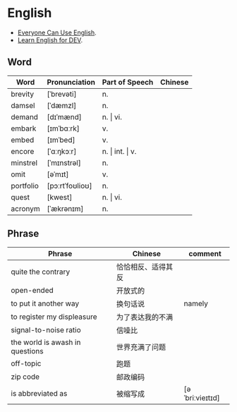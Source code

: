 # English

- [Everyone Can Use English](https://github.com/xiaolai/everyone-can-use-english).
- [Learn English for DEV](https://learn-english.dev/).

## Word

| Word | Pronunciation |  Part of Speech | Chinese |
| ------ | ------ | ------ | ------ |
| brevity | [ˈbrevəti] | n. |
| damsel | [ˈdæmzl] | n. |
| demand | [dɪˈmænd] | n. \| vi. |
| embark | [ɪmˈbɑːrk] | v. |
| embed | [ɪmˈbed] | v. |
| encore | [ˈɑːŋkɔːr] | n. \| int. \| v. |
| minstrel | [ˈmɪnstrəl] | n.|
| omit | [əˈmɪt] | v. |
| portfolio | [pɔːrtˈfoʊlioʊ] | n. |
| quest | [kwest] | n. \| vi.|
| acronym | [ˈækrənɪm] | n. |

## Phrase

| Phrase | Chinese | comment |
| ------ | ------ | ------ |
| quite the contrary | 恰恰相反、适得其反 | |
| open-ended | 开放式的 | |
| to put it another way | 换句话说 | namely |
| to register my displeasure | 为了表达我的不满 | |
| signal-to-noise ratio | 信噪比 | |
| the world is awash in questions | 世界充满了问题 | |
| off-topic | 跑题 | |
| zip code | 邮政编码 | |
| is abbreviated as | 被缩写成 | [əˈbriːvieɪtɪd] |
